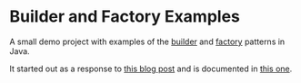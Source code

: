 # Builder and Factory Examples

A small demo project with examples of the [builder][B] and [factory][F] patterns in Java.

It started out as a response to [this blog post][T] and is documented in [this one][D].

[B]: http://c2.com/cgi/wiki?BuilderPattern
[F]: http://c2.com/cgi/wiki?FactoryPattern
[T]: http://toomuchcoding.blogspot.ie/2013/01/hamcrest-matchers-guava-predicate-and.html
[D]: http://ianp.org/2013/01/09/builders-and-factories/

